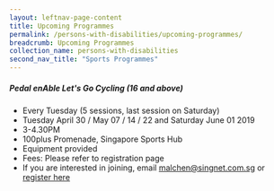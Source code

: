 ```yaml
---
layout: leftnav-page-content
title: Upcoming Programmes
permalink: /persons-with-disabilities/upcoming-programmes/
breadcrumb: Upcoming Programmes
collection_name: persons-with-disabilities
second_nav_title: "Sports Programmes"
---
```


##### Pedal enAble Let's Go Cycling (16 and above)
* Every Tuesday (5 sessions, last session on Saturday)
* Tuesday April 30 / May 07 / 14 / 22 and Saturday June 01 2019
* 3-4.30PM
* 100plus Promenade, Singapore Sports Hub
* Equipment provided
* Fees: Please refer to registration page
* If you are interested in joining, email <malchen@singnet.com.sg> or [register here](https://docs.google.com/forms/d/e/1FAIpQLScfaB3SND-W0EwiLXLiFFIDRsbt7m0pZVt8VZlPMn011aYjfQ/viewform)
